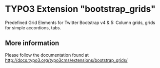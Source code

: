 # TYPO3 Extension "bootstrap_grids"

Predefined Grid Elements for Twitter Bootstrap v4 & 5: Column grids, grids for simple accordions, tabs.

## More information

Please follow the documentation found at http://docs.typo3.org/typo3cms/extensions/bootstrap_grids/
